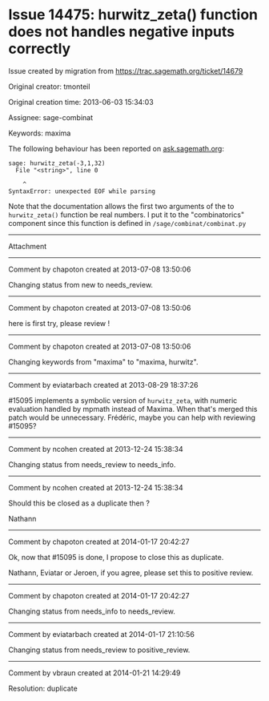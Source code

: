 # Issue 14475: hurwitz_zeta() function does not handles negative inputs correctly

Issue created by migration from https://trac.sagemath.org/ticket/14679

Original creator: tmonteil

Original creation time: 2013-06-03 15:34:03

Assignee: sage-combinat

Keywords: maxima

The following behaviour has been reported on [ask.sagemath.org](http://ask.sagemath.org/question/1610/):


```
sage: hurwitz_zeta(-3,1,32)
  File "<string>", line 0
    
    ^
SyntaxError: unexpected EOF while parsing
```


Note that the documentation allows the first two arguments of the to ``hurwitz_zeta()`` function be real numbers. I put it to the "combinatorics" component since this function is defined in ``/sage/combinat/combinat.py``



---

Attachment


---

Comment by chapoton created at 2013-07-08 13:50:06

Changing status from new to needs_review.


---

Comment by chapoton created at 2013-07-08 13:50:06

here is first try, please review !


---

Comment by chapoton created at 2013-07-08 13:50:06

Changing keywords from "maxima" to "maxima, hurwitz".


---

Comment by eviatarbach created at 2013-08-29 18:37:26

#15095 implements a symbolic version of `hurwitz_zeta`, with numeric evaluation handled by mpmath instead of Maxima. When that's merged this patch would be unnecessary. Frédéric, maybe you can help with reviewing #15095?


---

Comment by ncohen created at 2013-12-24 15:38:34

Changing status from needs_review to needs_info.


---

Comment by ncohen created at 2013-12-24 15:38:34

Should this be closed as a duplicate then ?

Nathann


---

Comment by chapoton created at 2014-01-17 20:42:27

Ok, now that #15095 is done, I propose to close this as duplicate.

Nathann, Eviatar or Jeroen, if you agree, please set this to positive review.


---

Comment by chapoton created at 2014-01-17 20:42:27

Changing status from needs_info to needs_review.


---

Comment by eviatarbach created at 2014-01-17 21:10:56

Changing status from needs_review to positive_review.


---

Comment by vbraun created at 2014-01-21 14:29:49

Resolution: duplicate
